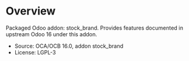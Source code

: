# Overview

Packaged Odoo addon: stock_brand. Provides features documented in upstream Odoo 16 under this addon.

- Source: OCA/OCB 16.0, addon stock_brand
- License: LGPL-3
